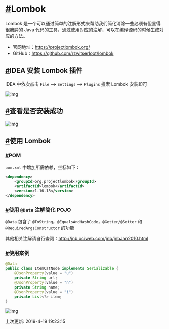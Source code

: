 # [#](https://funtl.com/zh/supplement1/Lombok-简化臃肿代码.html#lombok)Lombok

Lombok 是一个可以通过简单的注解形式来帮助我们简化消除一些必须有但显得很臃肿的 Java 代码的工具，通过使用对应的注解，可以在编译源码的时候生成对应的方法。

- 官网地址：https://projectlombok.org/
- GitHub：https://github.com/rzwitserloot/lombok

## [#](https://funtl.com/zh/supplement1/Lombok-简化臃肿代码.html#idea-安装-lombok-插件)IDEA 安装 Lombok 插件

IDEA 中依次点击 `File` --> `Settings` --> `Plugins` 搜索 Lombok 安装即可

![img](https://funtl.com/assets/Lusifer1512345603.png)

## [#](https://funtl.com/zh/supplement1/Lombok-简化臃肿代码.html#查看是否安装成功)查看是否安装成功

![img](https://funtl.com/assets/Lusifer1512345786.png)

## [#](https://funtl.com/zh/supplement1/Lombok-简化臃肿代码.html#使用-lombok)使用 Lombok

### [#](https://funtl.com/zh/supplement1/Lombok-简化臃肿代码.html#pom)POM

`pom.xml` 中增加所需依赖，坐标如下：

```xml
<dependency>
    <groupId>org.projectlombok</groupId>
    <artifactId>lombok</artifactId>
    <version>1.16.18</version>
</dependency>
```

### [#](https://funtl.com/zh/supplement1/Lombok-简化臃肿代码.html#使用-data-注解简化-pojo)使用 `@Data` 注解简化 POJO

`@Data` 包含了 `@ToString`，`@EqualsAndHashCode`，`@Getter/@Setter` 和 `@RequiredArgsConstructor` 的功能

其他相关注解请自行查阅：http://jnb.ociweb.com/jnb/jnbJan2010.html

### [#](https://funtl.com/zh/supplement1/Lombok-简化臃肿代码.html#使用案例)使用案例

```java
@Data
public class ItemCatNode implements Serializable {
    @JsonProperty(value = "u")
    private String url;
    @JsonProperty(value = "n")
    private String name;
    @JsonProperty(value = "i")
    private List<?> item;
}
```

![img](https://funtl.com/assets/Lusifer1512346835.png)

上次更新: 2019-4-19 19:23:15